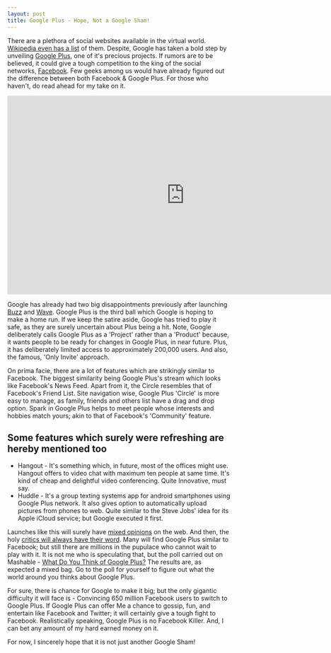 ```yaml
---
layout: post
title: Google Plus - Hope, Not a Google Sham!
---
```


There are a plethora of social websites available in the virtual world. <a href="http://en.wikipedia.org/wiki/List_of_social_networking_websites">Wikipedia even has a list</a> of them. Despite, Google has taken a bold step by unveiling <a href="http://googleblog.blogspot.com/2011/06/introducing-google-project-real-life.html">Google Plus</a>, one of it's precious projects. If rumors are to be believed, it could give a tough competition to the king of the social networks, <a href="https://www.facebook.com/">Facebook</a>. Few geeks among us would have already figured out the difference between both Facebook &amp; Google Plus. For those who haven't, do read ahead for my take on it.

<iframe width="800" height="450" src="http://www.youtube.com/embed/xwnJ5Bl4kLI" frameborder="0" allowfullscreen></iframe>

Google has already had two big disappointments previously after launching <a href="http://www.google.com/buzz">Buzz</a> and <a href="http://wave.google.com/">Wave</a>.  Google Plus is the third ball which Google is hoping to make a home run. If we keep the satire aside, Google has tried to play it safe, as they are surely uncertain about Plus being a hit. Note, Google deliberately calls Google Plus as a 'Project' rather than a 'Product' because, it wants people to be ready for changes in Google Plus, in near future. Plus, it has deliberately limited access to approximately 200,000 users. And also, the famous, 'Only Invite' approach.

On prima facie, there are a lot of features which are strikingly similar to Facebook. The biggest similarity being Google Plus's stream which looks like Facebook's News Feed. Apart from it, the Circle resembles that of Facebook's Friend List. Site navigation wise, Google Plus 'Circle' is more easy to manage, as family, friends and others list have a drag and drop option. Spark in Google Plus helps to meet people whose interests and hobbies match yours; akin to that of Facebook's 'Community' feature. 

## Some features which surely were refreshing are hereby mentioned too

- Hangout - It's something which, in future, most of the offices might use. Hangout offers to video chat with maximum ten people at same time. It's kind of cheap and delightful video conferencing. Quite Innovative, must say.<br />
- Huddle - It's a group texting systems app for android smartphones using Google Plus network. It also gives option to automatically upload pictures from phones to web.  Quite similar to the Steve Jobs' idea for its Apple iCloud service; but Google executed it first.

Launches like this will surely have <a href="http://www.bbc.co.uk/news/technology-13956336">mixed opinions</a> on the web. And then, the holy <a href="http://www.pcworld.com/article/231396/google_what_the_critics_are_saying_about_the_new_social_network.html">critics will always have their word</a>. Many will find Google Plus similar to Facebook; but still there are millions in the pupulace who cannot wait to play with it. It is not me who is speculating that, but the poll carried out on Mashable - <a href="http://mashable.com/2011/06/28/google-plus-poll/">What Do You Think of Google Plus?</a> The results are, as expected a mixed bag. Go to the poll for yourself to figure out what the world around you thinks about Google Plus. 

For sure, there is chance for Google to make it big; but the only gigantic difficulty it will face is - Convincing 650 million Facebook users to switch to Google Plus.  If Google Plus can offer Me a chance to gossip, fun, and entertain like Facebook and Twitter; it will certainly give a tough fight to Facebook. Realistically speaking, Google Plus is no Facebook Killer. And, I can bet any amount of my hard earned money on it. 

For now, I sincerely hope that it is not just another Google Sham!
